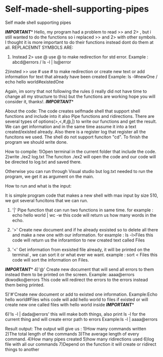 # Self-made-shell-supporting-pipes
Self made shell supporting pipes

***********IMPORTANT************
Hello, my program had a problem to read >> and 2> , but i still wanted to do the functions so i replaced >> and 2> with other symbols.
I thought it is more important to do their functions instead dont do them at all.
REPLACEMNT SYMBOLS ARE:

1) Instead 2> use @   use @ to make redirection for std error.
Example : abcd@errors      /     ls -l | ls@error

2)insted >> use #    use # to make redirection or create new text or add information for text that already have been created
Example: ls -l#newOne      /   echo hello world#existedOne

Again, im sorry that not following the rules (i really did not have time to change all my structure to this) but the functions are working hope you will consider it, thanks!.
***********IMPORTANT************

About the code:
The code creates selfmade shell that support shell functions and include into it also Pipe functions and ridirections.
There are several types of options(>,<,#,@,|) to write our functions and get the result.
We can get information and in the same time assume it into a text created/existed already.
Also there is a register log that register all the funcitons we used.
The shell do not support funciton "cd".
To finish the program we should write done.



How to compile:
1)Open terminal in the current folder that include the code.
2)write ./ex2 log.txt
The funciton ./ex2 will open the code and our code will be directed to log.txt and saved there.

Otherwise you can run through Visual studio but log.txt needed to run the program, we get it as argument on the main.

How to run and what is the input:

It is simple program code that makes a new shell with max input by size 510, we got several funcitons that we can run.
1) '|' Pipe function that can run two functions in same time.
for example : echo hello world | wc -w 
this code will return us how many words in the echo.

2) '>' Create new document and if he already exsisted so to delete all there and make a new one with our information.
 for example : ls -l>Files this code will return us the inforamtion to new created text called Files

3) '<' Get information from exsisted file already, it will be printed on the terminal , we can sort it or what ever we want. 
example : sort < Files
 this code will sort the information on Files.

***********IMPORTANT************
4)'@' Create new document that will send all errors to them instead them to be printed on the screen.
Example: aaaa@errors   dkwodko@errors 
This code will redirect the errors to the errors instead them being printed.

5)'#'Create new document or add to existed one information.
Example:Echo hello world#Files
whis code will add hello world to files if existed or will create new one called files with hello world inside
***********IMPORTANT************

6)'ls -l | dada@errors' this will make both things, also print ls -l for the current thing and will create error path to errors
Example:ls -l | aaaa@errors



Result output:
The output will give us :
1)How many commands written
2)The total length of the commands
3)The average length of every command.
4)How many pipes created
5)how many ridirections used
6)log file with all our commands
7)Depend on the function it will create or ridirect things to another
